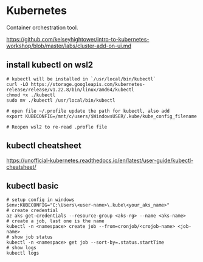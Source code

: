 # Kubernetes

Container orchestration tool.

https://github.com/kelseyhightower/intro-to-kubernetes-workshop/blob/master/labs/cluster-add-on-ui.md


## install kubectl on wsl2
```
# kubectl will be installed in `/usr/local/bin/kubectl`
curl -LO https://storage.googleapis.com/kubernetes-release/release/v1.22.8/bin/linux/amd64/kubectl
chmod +x ./kubectl
sudo mv ./kubectl /usr/local/bin/kubectl

# open file ~/.profile update the path for kubectl, also add
export KUBECONFIG=/mnt/c/users/$WindowsUSER/.kube/kube_config_filename

# Reopen wsl2 to re-read .profle file
```

## kubectl cheatsheet
https://unofficial-kubernetes.readthedocs.io/en/latest/user-guide/kubectl-cheatsheet/

## kubectl basic
```
# setup config in windows
$env:KUBECONFIG="C:\Users\<user-name>\.kube\<your_aks_name>"
# create credential
az aks get-credentials --resource-group <aks-rg> --name <aks-name>
# create a job, last one is the name
kubectl -n <namespace> create job --from=cronjob/<crojob-name> <job-name>
# show job status
kubectl -n <namespace> get job --sort-by=.status.startTime
# show logs
kubectl logs
```
